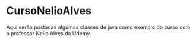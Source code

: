 # CursoNelioAlves

Aqui serão postadas algumas classes de java como exemplo do curso com o professor Nelio Alves da Udemy.
